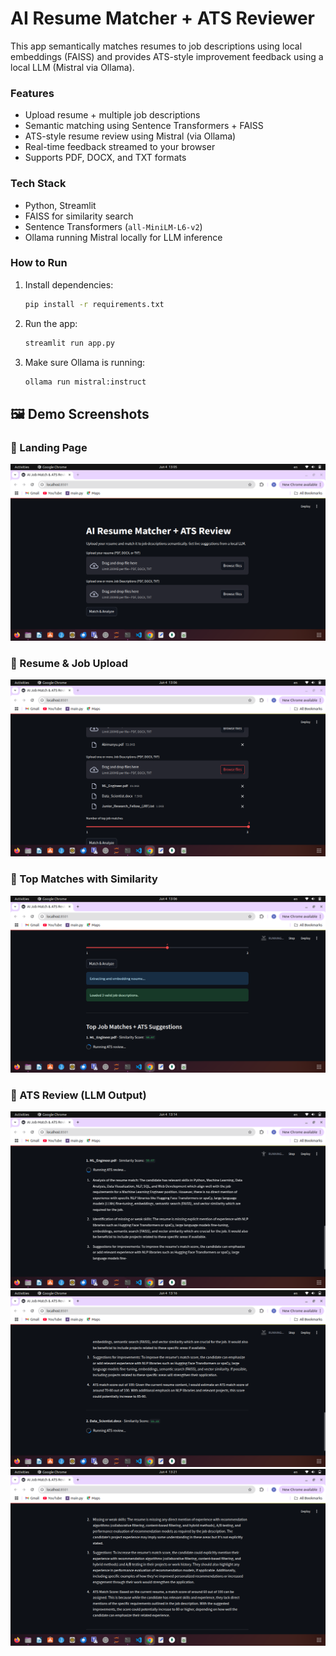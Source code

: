 # AI Resume Matcher + ATS Reviewer

This app semantically matches resumes to job descriptions using local embeddings (FAISS) and provides ATS-style improvement feedback using a local LLM (Mistral via Ollama).

### Features
- Upload resume + multiple job descriptions
- Semantic matching using Sentence Transformers + FAISS
- ATS-style resume review using Mistral (via Ollama)
- Real-time feedback streamed to your browser
- Supports PDF, DOCX, and TXT formats

### Tech Stack
- Python, Streamlit
- FAISS for similarity search
- Sentence Transformers (`all-MiniLM-L6-v2`)
- Ollama running Mistral locally for LLM inference

### How to Run

1. Install dependencies:
    ```bash
    pip install -r requirements.txt
    ```

2. Run the app:
    ```bash
    streamlit run app.py
    ```

3. Make sure Ollama is running:
    ```bash
    ollama run mistral:instruct
    ```
## 🖼️ Demo Screenshots
### 🔹 Landing Page
![Landing Page](assets/Landing_page.png)

### 🔹 Resume & Job Upload
![Upload Resume](assets/upload_resume_and_jd.png)

### 🔹 Top Matches with Similarity
![Match Output](assets/job_match_output.png)

### 🔹 ATS Review (LLM Output)
![ATS Feedback1](assets/ats_feedback1.png)
![ATS Feedback2](assets/ats_feedback2.png)
![ATS Feedback3](assets/ats_feedback3.png)
